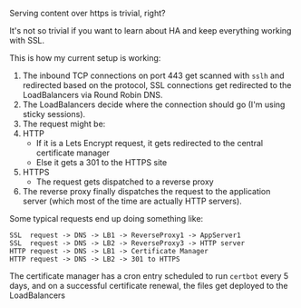 Serving content over https is trivial, right?

It's not so trivial if you want to learn about HA and keep everything working with SSL.

This is how my current setup is working:

1. The inbound TCP connections on port 443 get scanned with `sslh` and redirected based on the protocol, SSL connections get redirected to the LoadBalancers via  Round Robin DNS.
2. The LoadBalancers decide where the connection should go (I'm using sticky sessions).
3. The request might be:
  1. HTTP
     - If it is a Lets Encrypt request, it gets redirected to the central certificate manager
     - Else it gets a 301 to the HTTPS site
 2. HTTPS
     - The request gets dispatched to a reverse proxy
4. The reverse proxy finally dispatches the request to the application server (which most of the time are actually HTTP servers).


Some typical requests end up doing something like:

```
SSL  request -> DNS -> LB1 -> ReverseProxy1 -> AppServer1
SSL  request -> DNS -> LB2 -> ReverseProxy3 -> HTTP server
HTTP request -> DNS -> LB1 -> Certificate Manager
HTTP request -> DNS -> LB2 -> 301 to HTTPS
```

The certificate manager has a cron entry scheduled to run `certbot` every 5 days, and on a successful certificate renewal, the files get deployed to the LoadBalancers
